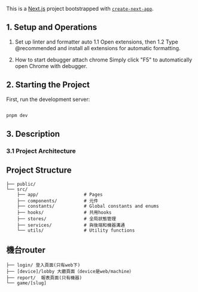 This is a [Next.js](https://nextjs.org) project bootstrapped with [`create-next-app`](https://nextjs.org/docs/app/api-reference/cli/create-next-app).

## 1. Setup and Operations

1. Set up linter and formatter auto
   1.1 Open extensions, then
   1.2 Type @recommended and install all extensions for automatic formatting.

2. How to start debugger attach chrome
   Simply click "F5" to automatically open Chrome with debugger.

## 2. Starting the Project

First, run the development server:

```bash

pnpm dev

```

## 3. Description

### 3.1 Project Architecture

## Project Structure

```
├── public/
└── src/
    ├── app/                 # Pages
    ├── components/          # 元件
    ├── constants/           # Global constants and enums
    ├── hooks/               # 共用hooks
    ├── stores/              # 全局狀態管理
    ├── services/            # 與後端和機器溝通
    └── utils/               # Utility functions
```

## 機台router

```
├── login/ 登入頁面(只有web下)
├── [device]/lobby 大廳頁面（device是web/machine）
├── report/  報表頁面(只有機器)
└── game/[slug]
```
